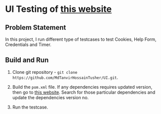# UI Testing of [this website](https://userinyerface.com/)

## Problem Statement

In this project, I run different type of testcases to test Cookies, Help Form, Credentials and Timer. 


## Build and Run

1. Clone git repository - `git clone https://github.com/MdTanvirHossainTusher/UI.git`.

2. Build the `pom.xml` file. If any dependencies requires updated version, then go to [this website](https://mvnrepository.com/). Search for those particular dependencies and update the dependencies
   version no.

3. Run the testcase.

